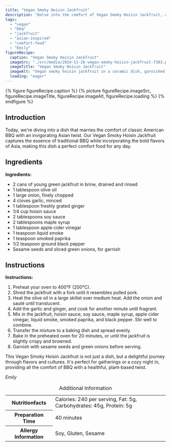 ```yaml
---
title: "Vegan Smoky Hoisin Jackfruit"
description: "Delve into the comfort of Vegan Smoky Hoisin Jackfruit, a perfect blend of American BBQ and Asian flavors, ideal for any cozy meal."
tags:
  - "vegan"
  - "bbq"
  - "jackfruit"
  - "asian-inspired"
  - "comfort-food"
  - "Emily"
figureRecipe: 
  caption: "Vegan Smoky Hoisin Jackfruit"
  imageSrc: "./src/media/2024-11-26-vegan-smoky-hoisin-jackfruit-7383.png"
  imageTitle: "Vegan Smoky Hoisin Jackfruit"
  imageAlt: "Vegan smoky hoisin jackfruit in a ceramic dish, garnished with sesame seeds and green onions, on a minimalist table setting."
  loading: "eager"
---
```


{% figure figureRecipe.caption %}
{% picture figureRecipe.imageSrc, figureRecipe.imageTitle, figureRecipe.imageAlt, figureRecipe.loading %}
{% endfigure %}

## Introduction

Today, we're diving into a dish that marries the comfort of classic American BBQ with an invigorating Asian twist. Our Vegan Smoky Hoisin Jackfruit captures the essence of traditional BBQ while incorporating the bold flavors of Asia, making this dish a perfect comfort food for any day.

## Ingredients

**Ingredients:**
- 2 cans of young green jackfruit in brine, drained and rinsed
- 1 tablespoon olive oil
- 1 large onion, finely chopped
- 4 cloves garlic, minced
- 1 tablespoon freshly grated ginger
- 1/4 cup hoisin sauce
- 2 tablespoons soy sauce
- 2 tablespoons maple syrup
- 1 tablespoon apple cider vinegar
- 1 teaspoon liquid smoke
- 1 teaspoon smoked paprika
- 1/2 teaspoon ground black pepper
- Sesame seeds and sliced green onions, for garnish

## Instructions

**Instructions:**
1. Preheat your oven to 400°F (200°C).
2. Shred the jackfruit with a fork until it resembles pulled pork.
3. Heat the olive oil in a large skillet over medium heat. Add the onion and sauté until translucent.
4. Add the garlic and ginger, and cook for another minute until fragrant.
5. Mix in the jackfruit, hoisin sauce, soy sauce, maple syrup, apple cider vinegar, liquid smoke, smoked paprika, and black pepper. Stir well to combine.
6. Transfer the mixture to a baking dish and spread evenly.
7. Bake in the preheated oven for 20 minutes, or until the jackfruit is slightly crispy and browned.
8. Garnish with sesame seeds and green onions before serving.

This Vegan Smoky Hoisin Jackfruit is not just a dish, but a delightful journey through flavors and cultures. It's perfect for gatherings or a cozy night in, providing all the comfort of BBQ with a healthful, plant-based twist.

*Emily*

<table><caption class='sr-only'>Additional Information</caption><tr><th>Nutritionfacts</th><td>Calories: 240 per serving, Fat: 5g, Carbohydrates: 45g, Protein: 5g&nbsp;</td></tr><tr><th>Preparation Time</th><td>40 minutes&nbsp;</td></tr><tr><th>Allergy Information</th><td>Soy, Gluten, Sesame&nbsp;</td></tr></table>

